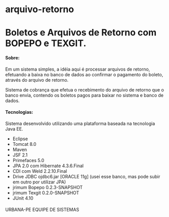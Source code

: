 # arquivo-retorno
# Boletos e Arquivos de Retorno com BOPEPO e TEXGIT.

#### Sobre:

Em um sistema simples, a idéia aqui é processar arquivos de retorno, efetuando a baixa no banco de dados ao confirmar o pagamento do boleto, através do arquivo de retorno.

Sistema de cobrança que efetua o recebimento do arquivo de retorno que o banco envia, contendo os boletos pagos para baixar no sistema e banco de dados.

#### Tecnologias:
Sistema desenvolvido utilizando uma plataforma baseada na tecnologia Java EE.

- Eclipse
- Tomcat 8.0
- Maven
- JSF 2.1 
- Primefaces 5.0
- JPA 2.0 com Hibernate 4.3.6.Final
- CDI com Weld 2.2.10.Final
- Drive JDBC ojdbc6.jar [ORACLE 11g] (usei esse banco, mas pode subir em outro por utilizar JPA)
- jrimum Bopepo 0.2.3-SNAPSHOT
- jrimum Texgit 0.2.0-SNAPSHOT
- JUnit 4.10

####
URBANA-PE
EQUIPE DE SISTEMAS